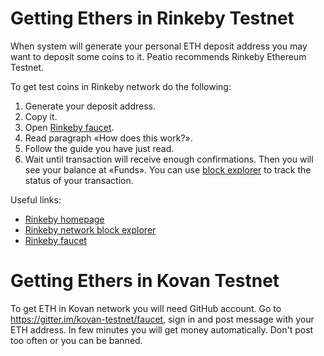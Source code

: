 # Getting Ethers in Rinkeby Testnet

When system will generate your personal ETH deposit address you may want to deposit some coins to it. Peatio recommends Rinkeby Ethereum Testnet.

To get test coins in Rinkeby network do the following:

1) Generate your deposit address.
2) Copy it.
3) Open [Rinkeby faucet](https://www.rinkeby.io/#faucet).
4) Read paragraph «How does this work?».
5) Follow the guide you have just read.
6) Wait until transaction will receive enough confirmations. Then you will see your balance at «Funds». You can use [block explorer](https://rinkeby.etherscan.io/) to track the status of your transaction.

Useful links:

* [Rinkeby homepage](https://www.rinkeby.io/)
* [Rinkeby network block explorer](https://rinkeby.etherscan.io/)
* [Rinkeby faucet](https://www.rinkeby.io/#faucet)

# Getting Ethers in Kovan Testnet

To get ETH in Kovan network you will need GitHub account. Go to https://gitter.im/kovan-testnet/faucet, sign in and post message with your ETH address. In few minutes you will get money automatically. Don't post too often or you can be banned.
